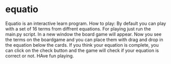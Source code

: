 # equatio

Equatio is an interactive learn program.
How to play:
By default you can play with a set of 16 terms from diffrent equations.
For playing just run the main.py script. In a new window the board game will appear. 
Now you see the terms on the boardgame and you can place them with drag and drop in the equation below the cards.
If you think your equation is complete, you can click on the check button and the game will check if your equation is 
correct or not. HAve fun playing.